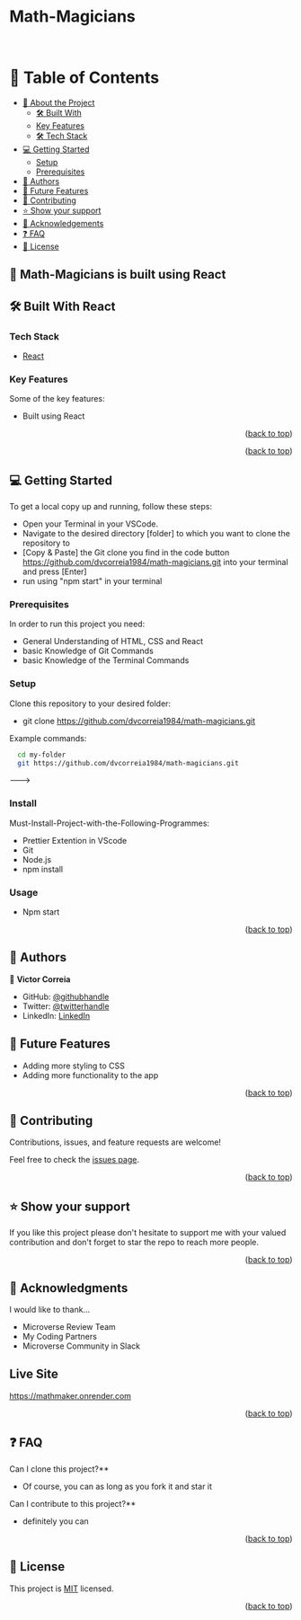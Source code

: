 # Math-Magicians

<a name="readme-top"></a>

<div align="center">

  <br/>

</div>

# 📗 Table of Contents

- [📖 About the Project](#about-project)
  - [🛠 Built With](#built-with)
  - [Key Features](#key-features)
  - [🛠 Tech Stack](#tech-stack)
- [💻 Getting Started](#getting-started)
  - [Setup](#setup)
  - [Prerequisites](#prerequisites)
- [👥 Authors](#authors)
- [🔭 Future Features](#future-features)
- [🤝 Contributing](#contributing)
- [⭐️ Show your support](#support)
- [🙏 Acknowledgements](#acknowledgements)
- [❓ FAQ](#faq)
- [📝 License](#license)

## 📖 Math-Magicians is built using React

## 🛠 Built With <a name="built-with">React</a>

### Tech Stack <a name="tech-stack"></a>

  <ul>
    <li><a href="https://developer.mozilla.org/ru/docs/Web/HTML">React</a></li>
  </ul>

### Key Features <a name="key-features">

Some of the key features:

- Built using React

<p align="right">(<a href="#readme-top">back to top</a>)</p>

<p align="right">(<a href="#readme-top">back to top</a>)</p>

## 💻 Getting Started <a name="getting-started"></a>

To get a local copy up and running, follow these steps:

- Open your Terminal in your VSCode.
- Navigate to the desired directory [folder] to which you want to clone the repository to
- [Copy & Paste] the Git clone you find in the code button https://github.com/dvcorreia1984/math-magicians.git into your terminal and press [Enter]
- run using "npm start" in your terminal

### Prerequisites

In order to run this project you need:

- General Understanding of HTML, CSS and React
- basic Knowledge of Git Commands
- basic Knowledge of the Terminal Commands

### Setup

Clone this repository to your desired folder:

- git clone https://github.com/dvcorreia1984/math-magicians.git

Example commands:

```sh
  cd my-folder
  git https://github.com/dvcorreia1984/math-magicians.git

```

--->

### Install

Must-Install-Project-with-the-Following-Programmes:

- Prettier Extention in VScode
- Git
- Node.js
- npm install

### Usage

- Npm start

<p align="right">(<a href="#readme-top">back to top</a>)</p>

## 👥 Authors <a name="authors"></a>

👤 **Victor Correia**

- GitHub: [@githubhandle](https://github.com/dvcorreia1984)
- Twitter: [@twitterhandle](https://twitter.com/dvcorreia1984)
- LinkedIn: [LinkedIn](https://linkedin.com/in/dvcorreia)

## 🔭 Future Features <a name="future-features"></a>

- Adding more styling to CSS
- Adding more functionality to the app

<p align="right">(<a href="#readme-top">back to top</a>)</p>

## 🤝 Contributing <a name="contributing"></a>

Contributions, issues, and feature requests are welcome!

Feel free to check the [issues page](https://github.com/dvcorreia1984/math-magicians.git).

<p align="right">(<a href="#readme-top">back to top</a>)</p>

## ⭐️ Show your support <a name="support"></a>

If you like this project please don't hesitate to support me with your valued contribution and don't forget to star the repo to reach more
people.

<p align="right">(<a href="#readme-top">back to top</a>)</p>

## 🙏 Acknowledgments <a name="acknowledgements"></a>

I would like to thank...

- Microverse Review Team
- My Coding Partners
- Microverse Community in Slack

## Live Site <a name="Live Site"></a>

https://mathmaker.onrender.com

<p align="right">(<a href="#readme-top">back to top</a>)</p>

## ❓ FAQ <a name="faq"></a>

Can I clone this project?\*\*

- Of course, you can as long as you fork it and star it

Can I contribute to this project?\*\*

- definitely you can

<p align="right">(<a href="#readme-top">back to top</a>)</p>

## 📝 License <a name="license"></a>

This project is [MIT](LICENSE) licensed.

<p align="right">(<a href="#readme-top">back to top</a>)</p>
